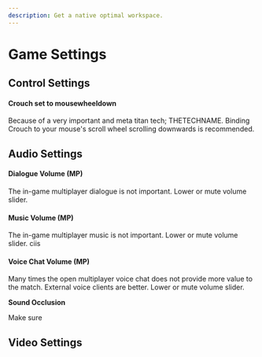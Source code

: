 ```yaml
---
description: Get a native optimal workspace.
---
```


# Game Settings

## Control Settings

#### Crouch set to mousewheeldown

Because of a very important and meta titan tech; THETECHNAME. Binding Crouch to your mouse's scroll wheel scrolling downwards is recommended.

## Audio Settings

#### Dialogue Volume (MP)

The in-game multiplayer dialogue is not important. Lower or mute volume slider.

#### Music Volume (MP)

The in-game multiplayer music is not important. Lower or mute volume slider. ciis

#### Voice Chat Volume (MP)

Many times the open multiplayer voice chat does not provide more value to the match. External voice clients are better. Lower or mute volume slider.

**Sound Occlusion**

Make sure&#x20;



## Video Settings
